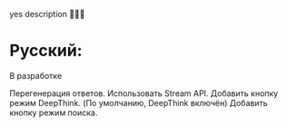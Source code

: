 yes description 🐐🐐🐐

# Русский:

В разработке

Перегенерация ответов.
Использовать Stream API.
Добавить кнопку режим DeepThink. (По умолчанию, DeepThink включён)
Добавить кнопку режим поиска.
